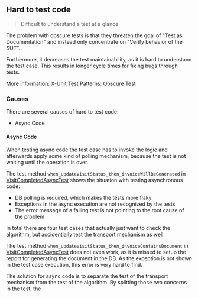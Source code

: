 ## Hard to test code 

> Difficult to understand a test at a glance

The problem with obscure tests is that they threaten the goal of "Test as Documentation" and instead only concentrate on "Verify behavior of the SUT".

Furthermore, it decreases the test maintainability, as it is hard to understand the test case. This results in longer cycle times for fixing bugs through tests.

More information: [X-Unit Test Patterns: Obscure Test](http://xunitpatterns.com/Obscure%20Test.html)


### Causes

There are several causes of hard to test code:

* Async Code


#### Async Code

When testing async code the test case has to invoke the logic and afterwards apply some kind of polling mechanism, because the test is not waiting until the operation is over.

The test method `when_updateVisitStatus_then_invoiceWillBeGenerated` in [VisitCompletedAsyncTest](async_code/problem/VisitCompletedAsyncTest.java) shows the situation with testing asynchronous code:

* DB polling is required, which makes the tests more flaky
* Exceptions in the async execution are not recognized by the tests
* The error message of a failing test is not pointing to the root cause of the problem 

In total there are four test cases that actually just want to check the algorithm, but accidentially
test the transport mechanism as well.

The test method `when_updateVisitStatus_then_invoiceContainsDocument` in [VisitCompletedAsyncTest](async_code/problem/VisitCompletedAsyncTest.java) does not even work, as it is missed to setup the report for generating the document in the DB. As the exception is not shown in the test case execution, this error is very hard to find.


The solution for async code is to separate the test of the transport mechanism from the test of the algorithm. By splitting those two concerns in the test, the 

 

